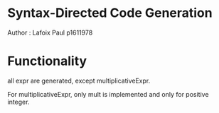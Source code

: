 # Syntax-Directed Code Generation

Author : Lafoix Paul p1611978

# Functionality

all expr are generated, except multiplicativeExpr.

For multiplicativeExpr, only mult is implemented and only for positive integer. 

